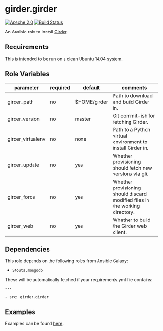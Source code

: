 girder.girder
=============
[![Apache 2.0](https://img.shields.io/badge/license-Apache%202-blue.svg)](https://raw.githubusercontent.com/girder/ansible-role-girder/master/LICENSE)
[![Build Status](https://travis-ci.org/girder/ansible-role-girder.svg?branch=master)](https://travis-ci.org/girder/ansible-role-girder)

An Ansible role to install [Girder](https://github.com/girder/girder).

Requirements
------------

This is intended to be run on a clean Ubuntu 14.04 system.

Role Variables
--------------

| parameter         | required | default      | comments                                                                     |
| ----------------- | -------- | ------------ | ---------------------------------------------------------------------------- |
| girder_path       | no       | $HOME/girder | Path to download and build Girder in.                                        |
| girder_version    | no       | master       | Git commit-ish for fetching Girder.                                          |
| girder_virtualenv | no       | none         | Path to a Python virtual environment to install Girder in.                   |
| girder_update     | no       | yes          | Whether provisioning should fetch new versions via git.                      |
| girder_force      | no       | yes          | Whether provisioning should discard modified files in the working directory. |
| girder_web        | no       | yes          | Whether to build the Girder web client.                                      |

Dependencies
------------

This role depends on the following roles from Ansible Galaxy:

* `Stouts.mongodb`

These will be automatically fetched if your requirements.yml file contains:
```
---

- src: girder.girder
```

Examples
--------
Examples can be found [here](https://github.com/girder/girder/tree/ansible-role-refactor/devops/ansible/examples).
